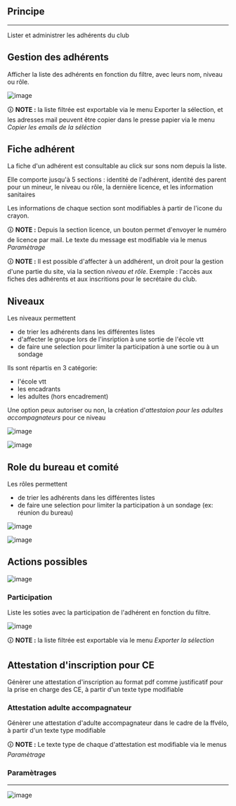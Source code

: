 ## Principe
***
Lister et administrer les adhérents du club

## Gestion des adhérents

Afficher la liste des adhérents en fonction du filtre, avec leurs nom, niveau ou rôle.

![image](/wiki/img/adhérents/liste.png)

🛈 **NOTE :** la liste filtrée est exportable via le menu Exporter la sélection, et les adresses mail peuvent être copier dans le presse papier via le menu *Copier les emails de la séléction*

## Fiche adhérent

La fiche d'un adhérent est consultable au click sur sons nom depuis la liste.

Elle comporte jusqu'à 5 sections : identité de l'adhérent, identité des parent pour un mineur, le niveau ou rôle, la dernière licence, et les information sanitaires

Les informations de chaque section sont modifiables à partir de l'icone du crayon.

🛈 **NOTE :** Depuis la section licence, un bouton permet d'envoyer le numéro de licence par mail. Le texte du message est modifiable via le menus *Paramètrage*

🛈 **NOTE :** Il est possible d'affecter à un addhérent, un droit pour la gestion d'une partie du site, via la section *niveau et rôle*. Exemple : l'accès aux fiches des adhérents et aux inscritions pour le secrétaire du club.

## Niveaux

Les niveaux permettent 
- de trier les adhérents dans les différentes listes
- d'affecter le groupe lors de l'insription à une sortie de l'école vtt
- de faire une selection pour limiter la participation à une sortie ou à un sondage

Ils sont répartis en 3 catégorie:
- l'école vtt
- les encadrants
- les adultes (hors encadrement)

Une option peux autoriser ou non, la création d'*attestaion pour les adultes accompagnateurs* pour ce niveau

![image](/wiki/img/adhérents/levels.png)

![image](/wiki/img/adhérents/level.png)

## Role du bureau et comité

Les rôles permettent 
- de trier les adhérents dans les différentes listes
- de faire une selection pour limiter la participation à un sondage (ex: réunion du bureau)

![image](/wiki/img/adhérents/board_roles.png)

![image](/wiki/img/adhérents/board_role.png)

## Actions possibles
![image](/wiki/img/adhérents/196521934-d7fa3171-1d09-4ad4-9c80-7fd66b4ca089.png)

### Participation

Liste les soties avec la participation de l'adhérent en fonction du filtre.

![image](/wiki/img/adhérents/participation.png)

🛈 **NOTE :** la liste filtrée est exportable via le menu *Exporter la sélection*

## Attestation d'inscription pour CE

Génèrer une attestation d'inscription au format pdf comme justificatif pour la prise en charge des CE, à partir d'un texte type modifiable

### Attestation adulte accompagnateur

Génèrer une attestation d'adulte accompagnateur dans le cadre de la ffvélo, à partir d'un texte type modifiable

🛈 **NOTE :** Le texte type de chaque d'attestation est modifiable via le menus *Paramètrage*

### Paramètrages
***

![image](/wiki/img/adhérents/parameters.png)




